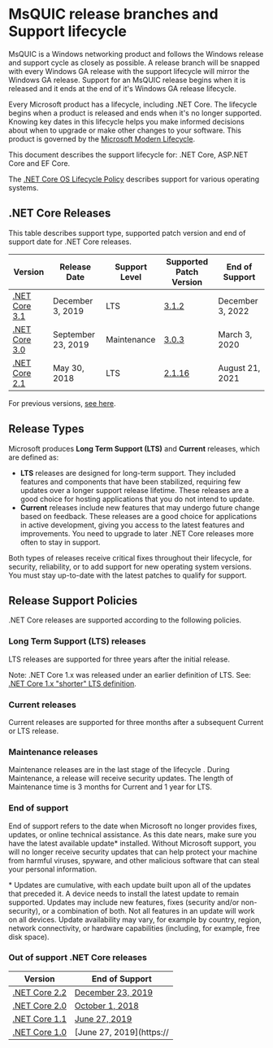 # MsQUIC release branches and Support lifecycle

MsQUIC is a Windows networking product and follows the Windows release and support cycle as closely as possible. A release branch will be snapped with every Windows GA release with the support lifecycle will mirror the Windows GA release. Support for an MsQUIC release begins when it is released and it ends at the end of it's Windows GA release lifecycle.

Every Microsoft product has a lifecycle, including .NET Core. The lifecycle begins when a product is released and ends when it's no longer supported. Knowing key dates in this lifecycle helps you make informed decisions about when to upgrade or make other changes to your software. This product is governed by the [Microsoft Modern Lifecycle](https://support.microsoft.com/help/30881/modern-lifecycle-policy).

This document describes the support lifecycle for: .NET Core, ASP.NET Core and EF Core.

The [.NET Core OS Lifecycle Policy](https://github.com/dotnet/core/blob/master/os-lifecycle-policy.md) describes support for various operating systems.

## .NET Core Releases

This table describes support type, supported patch version and end of support date for .NET Core releases.

|  Version  |  Release Date | Support Level | Supported Patch Version | End of Support |
| -- | -- | -- | -- | -- |
| [.NET Core 3.1](https://devblogs.microsoft.com/dotnet/announcing-net-core-3-1/) | December 3, 2019 | LTS | [3.1.2](https://dotnet.microsoft.com/download/dotnet-core/3.1) | December 3, 2022 |
| [.NET Core 3.0](https://devblogs.microsoft.com/dotnet/announcing-net-core-3-0/) | September 23, 2019 | Maintenance | [3.0.3](https://dotnet.microsoft.com/download/dotnet-core/3.0) | March 3, 2020 |
| [.NET Core 2.1](https://blogs.msdn.microsoft.com/dotnet/2018/05/30/announcing-net-core-2-1) | May 30, 2018 | LTS | [2.1.16](https://dotnet.microsoft.com/download/dotnet-core/2.1) | August 21, 2021 |

For previous versions, [see here](https://dotnet.microsoft.com/platform/support/policy/dotnet-core).

## Release Types

Microsoft produces **Long Term Support (LTS)** and **Current** releases, which are defined as:

* **LTS** releases are designed for long-term support. They included features and components that have been stabilized, requiring few updates over a longer support release lifetime. These releases are a good choice for hosting applications that you do not intend to update.
* **Current** releases include new features that may undergo future change based on feedback. These releases are a good choice for applications in active development, giving you access to the latest features and improvements. You need to upgrade to later .NET Core releases more often to stay in support.

Both types of releases receive critical fixes throughout their lifecycle, for security, reliability, or to add support for new operating system versions. You must stay up-to-date with the latest patches to qualify for support.

## Release Support Policies

.NET Core releases are supported according to the following policies.

### Long Term Support (LTS) releases

LTS releases are supported for three years after the initial release.

Note: .NET Core 1.x was released under an earlier definition of LTS. See: [.NET Core 1.x "shorter" LTS definition](https://github.com/dotnet/core/blob/e2f22a7106860c0e5dc98bb36dc648a779944ad5/microsoft-support.md#long-term-support-lts-releases).

### Current releases

Current releases are supported for three months after a subsequent Current or LTS release.

### Maintenance releases

Maintenance releases are in the last stage of the lifecycle . During Maintenance, a release will receive security updates. The length of Maintenance time is 3 months for Current and 1 year for LTS.

### End of support

End of support refers to the date when Microsoft no longer provides fixes, updates, or online technical assistance. As this date nears, make sure you have the latest available update\* installed. Without Microsoft support, you will no longer receive security updates that can help protect your machine from harmful viruses, spyware, and other malicious software that can steal your personal information.

\* Updates are cumulative, with each update built upon all of the updates that preceded it. A device needs to install the latest update to remain supported. Updates may include new features, fixes (security and/or non-security), or a combination of both. Not all features in an update will work on all devices. Update availability may vary, for example by country, region, network connectivity, or hardware capabilities (including, for example, free disk space).

### Out of support .NET Core releases

|  Version  |  End of Support |
| -- | -- |
| [.NET Core 2.2](https://devblogs.microsoft.com/dotnet/announcing-net-core-2-2/) | [December 23, 2019](https://devblogs.microsoft.com/dotnet/net-core-2-2-will-reach-end-of-life-on-december-23-2019/)
| [.NET Core 2.0](https://blogs.msdn.microsoft.com/dotnet/2017/08/14/announcing-net-core-2-0/) | [October 1, 2018](https://devblogs.microsoft.com/dotnet/net-core-2-0-will-reach-end-of-life-on-september-1-2018/)
| [.NET Core 1.1](https://blogs.msdn.microsoft.com/dotnet/2016/11/16/announcing-net-core-1-1/) | [June 27, 2019](https://devblogs.microsoft.com/dotnet/net-core-1-0-and-1-1-will-reach-end-of-life-on-june-27-2019/)
| [.NET Core 1.0](https://blogs.msdn.microsoft.com/dotnet/2016/06/27/announcing-net-core-1-0/) | [June 27, 2019](https://
